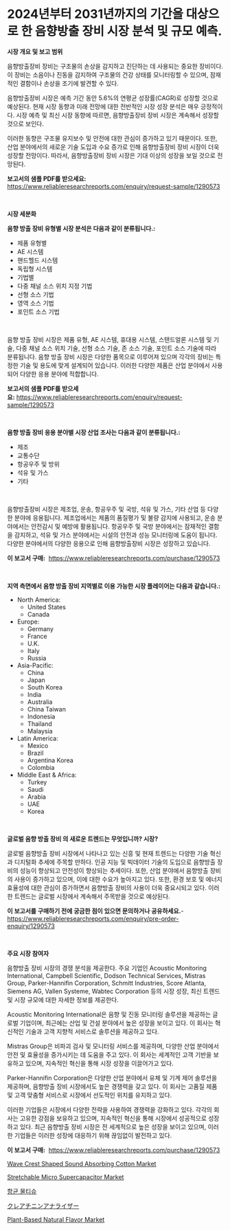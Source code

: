 <p><h1>2024년부터 2031년까지의 기간을 대상으로 한 음향방출 장비 시장 분석 및 규모 예측.</h1></p><p><strong>시장 개요 및 보고 범위</strong></p>
<p><p>음향방출장비 장비는 구조물의 손상을 감지하고 진단하는 데 사용되는 중요한 장비이다. 이 장비는 소음이나 진동을 감지하여 구조물의 건강 상태를 모니터링할 수 있으며, 잠재적인 결함이나 손상을 조기에 발견할 수 있다.</p><p>음향방출장비 시장은 예측 기간 동안 5.6%의 연평균 성장률(CAGR)로 성장할 것으로 예상된다. 현재 시장 동향과 미래 전망에 대한 전반적인 시장 성장 분석은 매우 긍정적이다. 시장 예측 및 최신 시장 동향에 따르면, 음향방출장비 장비 시장은 계속해서 성장할 것으로 보인다.</p><p>이러한 동향은 구조물 유지보수 및 안전에 대한 관심이 증가하고 있기 때문이다. 또한, 산업 분야에서의 새로운 기술 도입과 수요 증가로 인해 음향방출장비 장비 시장이 더욱 성장할 전망이다. 따라서, 음향방출장비 장비 시장은 기대 이상의 성장을 보일 것으로 전망된다.</p></p>
<p><strong>보고서의 샘플 PDF를 받으세요:</strong> <a href="https://www.reliableresearchreports.com/enquiry/request-sample/1290573">https://www.reliableresearchreports.com/enquiry/request-sample/1290573</a></p>
<p>&nbsp;</p>
<p><strong>시장 세분화</strong></p>
<p><strong>음향 방출 장비 유형별 시장 분석은 다음과 같이 분류됩니다.:</strong></p>
<p><ul><li>제품 유형별</li><li>AE 시스템</li><li>핸드헬드 시스템</li><li>독립형 시스템</li><li>기법별</li><li>다중 채널 소스 위치 지정 기법</li><li>선형 소스 기법</li><li>영역 소스 기법</li><li>포인트 소스 기법</li></ul></p>
<p>&nbsp;</p>
<p><p>음향 방출 장비 시장은 제품 유형, AE 시스템, 휴대용 시스템, 스탠드얼론 시스템 및 기술, 다중 채널 소스 위치 기술, 선형 소스 기술, 존 소스 기술, 포인트 소스 기술에 따라 분류됩니다. 음향 방출 장비 시장은 다양한 품목으로 이루어져 있으며 각각의 장비는 특정한 기술 및 용도에 맞게 설계되어 있습니다. 이러한 다양한 제품은 산업 분야에서 사용되어 다양한 응용 분야에 적합합니다.</p></p>
<p><strong>보고서의 샘플 PDF를 받으세요:</strong>&nbsp;<a href="https://www.reliableresearchreports.com/enquiry/request-sample/1290573">https://www.reliableresearchreports.com/enquiry/request-sample/1290573</a></p>
<p>&nbsp;</p>
<p><strong> 음향 방출 장비 응용 분야별 시장 산업 조사는 다음과 같이 분류됩니다.:</strong></p>
<p><ul><li>제조</li><li>교통수단</li><li>항공우주 및 방위</li><li>석유 및 가스</li><li>기타</li></ul></p>
<p>&nbsp;</p>
<p><p>음향방출장비 시장은 제조업, 운송, 항공우주 및 국방, 석유 및 가스, 기타 산업 등 다양한 분야에 응용됩니다. 제조업에서는 제품의 품질평가 및 불량 감지에 사용되고, 운송 분야에서는 안전감시 및 예방에 활용됩니다. 항공우주 및 국방 분야에서는 잠재적인 결함을 감지하고, 석유 및 가스 분야에서는 시설의 안전과 성능 모니터링에 도움이 됩니다. 다양한 분야에서의 다양한 응용으로 인해 음향방출장비 시장은 성장하고 있습니다.</p></p>
<p><strong>이 보고서 구매:</strong>&nbsp; <a href="https://www.reliableresearchreports.com/purchase/1290573">https://www.reliableresearchreports.com/purchase/1290573</a></p>
<p>&nbsp;</p>
<p><strong>지역 측면에서 음향 방출 장비 지역별로 이용 가능한 시장 플레이어는 다음과 같습니다.:</strong></p>
<p><ul>
    <li>
        North America:
        <ul>
            <li>United States</li>
            <li>Canada</li>
        </ul>
    </li>
    <li>
        Europe:
        <ul>
            <li>Germany</li>
            <li>France</li>
            <li>U.K.</li>
            <li>Italy</li>
            <li>Russia</li>
        </ul>
    </li>
    <li>
        Asia-Pacific:
        <ul>
            <li>China</li>
            <li>Japan</li>
            <li>South Korea</li>
            <li>India</li>
            <li>Australia</li>
            <li>China Taiwan</li>
            <li>Indonesia</li>
            <li>Thailand</li>
            <li>Malaysia</li>
        </ul>
    </li>
    <li>
        Latin America:
        <ul>
            <li>Mexico</li>
            <li>Brazil</li>
            <li>Argentina Korea</li>
            <li>Colombia</li>
        </ul>
    </li>
    <li>
        Middle East & Africa:
        <ul>
            <li>Turkey</li>
            <li>Saudi</li>
            <li>Arabia</li>
            <li>UAE</li>
            <li>Korea</li>
        </ul>
    </li>
    </ul></p>
<p>&nbsp;</p>
<p><strong>글로벌 음향 방출 장비 의 새로운 트렌드는 무엇입니까? 시장?</strong></p>
<p><p>글로벌 음향방출 장비 시장에서 나타나고 있는 신흥 및 현재 트렌드는 다양한 기술 혁신과 디지털화 추세에 주목할 만하다. 인공 지능 및 빅데이터 기술의 도입으로 음향방출 장비의 성능이 향상되고 안전성이 향상되는 추세이다. 또한, 산업 분야에서 음향방출 장비의 사용이 증가하고 있으며, 이에 대한 수요가 높아지고 있다. 또한, 환경 보호 및 에너지 효율성에 대한 관심이 증가하면서 음향방출 장비의 사용이 더욱 중요시되고 있다. 이러한 트렌드는 글로벌 시장에서 계속해서 주목받을 것으로 예상된다.</p></p>
<p><strong>이 보고서를 구매하기 전에 궁금한 점이 있으면 문의하거나 공유하세요.</strong>- <a href="https://www.reliableresearchreports.com/enquiry/pre-order-enquiry/1290573">https://www.reliableresearchreports.com/enquiry/pre-order-enquiry/1290573</a></p>
<p>&nbsp;</p>
<p><strong>주요 시장 참여자</strong></p>
<p><p>음향방출 장비 시장의 경쟁 분석을 제공한다. 주요 기업인 Acoustic Monitoring International, Campbell Scientific, Dodson Technical Services, Mistras Group, Parker-Hannifin Corporation, Schmitt Industries, Score Atlanta, Siemens AG, Vallen Systeme, Wabtec Corporation 등의 시장 성장, 최신 트렌드 및 시장 규모에 대한 자세한 정보를 제공한다. </p><p>Acoustic Monitoring International은 음향 및 진동 모니터링 솔루션을 제공하는 글로벌 기업이며, 최근에는 산업 및 건설 분야에서 높은 성장을 보이고 있다. 이 회사는 혁신적인 기술과 고객 지향적 서비스로 솔루션을 제공하고 있다. </p><p>Mistras Group은 비파괴 검사 및 모니터링 서비스를 제공하며, 다양한 산업 분야에서 안전 및 효율성을 증가시키는 데 도움을 주고 있다. 이 회사는 세계적인 고객 기반을 보유하고 있으며, 지속적인 혁신을 통해 시장 성장을 이끌어가고 있다.</p><p>Parker-Hannifin Corporation은 다양한 산업 분야에서 유체 및 기계 제어 솔루션을 제공하며, 음향방출 장비 시장에서도 높은 경쟁력을 갖고 있다. 이 회사는 고품질 제품 및 고객 맞춤형 서비스로 시장에서 선도적인 위치를 유지하고 있다.</p><p>이러한 기업들은 시장에서 다양한 전략을 사용하여 경쟁력을 강화하고 있다. 각각의 회사는 고유한 강점을 보유하고 있으며, 지속적인 혁신을 통해 시장에서 성공적으로 성장하고 있다. 최근 음향방출 장비 시장은 전 세계적으로 높은 성장을 보이고 있으며, 이러한 기업들은 이러한 성장에 대응하기 위해 끊임없이 발전하고 있다.</p></p>
<p><strong>이 보고서 구매:</strong>&nbsp;&nbsp;<a href="https://www.reliableresearchreports.com/purchase/1290573">https://www.reliableresearchreports.com/purchase/1290573</a></p>
<p><p><a href="https://github.com/ashepherd82/Market-Research-Report-List-3/blob/main/wave-crest-shaped-sound-absorbing-cotton-market.md">Wave Crest Shaped Sound Absorbing Cotton Market</a></p><p><a href="https://issuu.com/reportprime-2/docs/stretchable-micro-supercapacitor-market-size-2030.">Stretchable Micro Supercapacitor Market</a></p><p><a href="https://github.com/lkwggful07722/Market-Research-Report-List-1/blob/main/90728932023.md">항균 물티슈</a></p><p><a href="https://github.com/ycmtqqhvk3273/Market-Research-Report-List-1/blob/main/20826162451.md">クレアチニンアナライザー</a></p><p><a href="https://github.com/irfadac/Market-Research-Report-List-2/blob/main/plant-based-natural-flavor-market.md">Plant-Based Natural Flavor Market</a></p></p>
